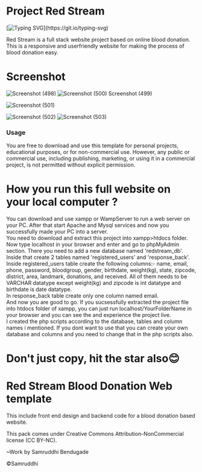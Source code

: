
# Project Red Stream
[![Typing SVG](https://readme-typing-svg.demolab.com?font=Fira+Code&pause=1000&width=435&lines=RESPONSIVE+WEBSITE+TEMPLATE;)](https://git.io/typing-svg)

Red Stream is a full stack website project based on online blood donation. This  is a responsive and userfriendly website for making the process of blood donation easy.


# Screenshot

![Screenshot (498)](https://github.com/Samruddhi76/Red-Stream/assets/111414361/07db3524-1531-4d3e-88ca-99192c0b6d1f)
![![Screenshot (500)](https://github.com/Samruddhi76/Red-Stream/assets/111414361/74463514-85e0-47ab-824c-356712a38b1c)
Screenshot (499)](https://github.com/Samruddhi76/Red-Stream/assets/111414361/f3b26f97-798d-4f64-9caf-ec04f744bd8c)

![Screenshot (501)](https://github.com/Samruddhi76/Red-Stream/assets/111414361/a2d6abd2-6d29-4234-96af-eb7d3eb88ded)

![Screenshot (502)](https://github.com/Samruddhi76/Red-Stream/assets/111414361/b88a6bf8-041b-46a1-80e6-fd875db5b83b)
![Screenshot (503)](https://github.com/Samruddhi76/Red-Stream/assets/111414361/96f2957f-4a8a-4338-ab65-dc1ec1f2be3b)


### Usage

You are free to download and use this template for personal projects, educational purposes, or for non-commercial use. However, any public or commercial use, including publishing, marketing, or using it in a commercial project, is not permitted without explicit permission.




# How you run this full website on your local computer ?

You can download and use xampp or WampServer to run a web server on your PC. After that start Apache and Mysql services and now you successfully made your PC into a server.<br>
You need to download and extract this project into xampp>htdocs folder.<br>
Now type localhost in your browser and enter and go to phpMyAdmin section. There you need to add a new database named 'redstream_db'. Inside that create 2 tables named 'registered_users' and 'response_back'.<br>
Inside registered_users table create the following columns:-  name, email, phone, password, bloodgroup, gender, birthdate, weight(kg), state, zipcode, district, area, landmark, donations, and received. All of them needs to be VARCHAR datatype except weight(kg) and zipcode is int datatype and birthdate is date datatype.<br>
In response_back table create only one column named email.<br>
And now  you are good to go. If you sucsessfully extracted the project file into htdocs folder of xampp, you can just run localhost/YourFolderName in your browser and you can see the and experience the  project live.<br>
I created the php scripts according to the database, tables and column names i mentioned. If you dont want to use that you can create your own database and columns and you need to change that in the php scripts also.



# Don't just copy, hit the star also😊




# Red Stream Blood Donation Web template
This include front end design and backend code for a blood donation based website.

This pack comes under Creative Commons Attribution-NonCommercial license (CC BY-NC). 

~Work by Samruddhi Bendugade
  
  ©Samruddhi

